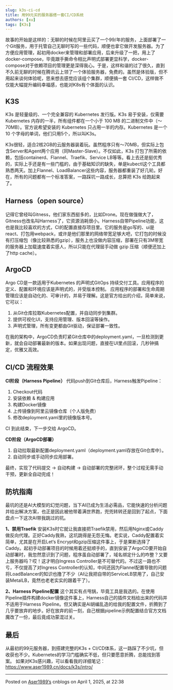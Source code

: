 ```yaml
---
slug: k3s-ci-cd
title: 用99元买的服务器搭一套CI/CD系统
authors: [xu]
tags: [K3s]
---
```

故事的开始是这样的：无聊的时候在阿里云买了一个99/年的服务，上面部署了一个Git服务，用于托管自己无聊时写的一些代码，顺便也拿它做开发服务器。为了方便应用管理，起初用docker来管理和部署应用，后来升级了一把，用上了docker-compose，毕竟跟手撕命令相比声明式部署更显科学，docker-compose对于依赖项目的管理更是深得我心。于是，这样和谐的过了很久，直到不久前无聊的时候在腾讯云上领了一个体验服务器，免费的。虽然是体验版，但不用起来谈何体验呢，思来想去感觉应该组个集群，顺便搞一套 CI/CD，这样做不仅能大幅提升编码幸福感，也能对K8s有个体面的认识。

## K3S
K3s 是轻量级的、一个完全兼容的 Kubernetes 发行版。K3s 易于安装，仅需要 Kubernetes 内存的一半，所有组件都在一个小于 100 MB 的二进制文件中（～70MB）。官方说希望安装的 Kubernetes 只占用一半的内存。Kubernetes 是一个 10 个字母的单词，他们只用5个，所以叫K3s。

K3s很轻，适合2核2GB的云服务器装着玩。虽然程序只有～70MB，但实际上包含Server和Agent两个应用（同Master-Slave）。不仅如此，K3s 打包了所需的依赖，包括containerd、Flannel、Traefik、Service LB等等。看上去还是挺优秀的，实际上手还是有一些门槛的，由于基础知识的缺失，单是kubectl这个工具都熟悉两天。加上Flannel、LoadBalancer这些内容，服务器都重装了好几轮。好在，所有的问题都有一个标准答案，一路踩坑一路成长，总算把 K3s 给跑起来了。

## Harness（open source）
记得它曾经叫Gitness，他们家东西挺多的，比如Drone。现在做强做大了，Gitness也改名叫Harness了，它资源消耗很小。Harness自带Pipeline功能，这也是我比较喜欢的方式，CI的配置直接存项目里。它的服务是go写的、ui是react、打包用webpack，或许是他们那里的网络带宽足够大吧，它打包的时候没有打压缩包（像比较熟悉的gzip），服务上也没做内容压缩，部署在只有3M带宽的服务器上加载速度着实感人，所以只能在代理层手动做 gzip 压缩（顺便还加上了http cache）。

## ArgoCD
Argo CD是一款适用于Kubernetes 的声明式GitOps 持续交付工具。应用程序的定义、配置和环境应该是声明式的，并受版本控制。 应用程序的部署和生命周期管理应该是自动化的、可审计的，并易于理解。这是官方给出的介绍，简单来说，它可以：
1.  从Git仓库拉取Kubernetes配置，并自动同步到集群。
2. 提供可视化UI，支持应用管理、版本回滚等操作。
3. 声明式管理，所有变更都由Git驱动，保证部署一致性。

在我的架构中，ArgoCD负责盯紧Git仓库中的deployment.yaml，一旦检测到更新，就会自动部署最新的版本。如果出现问题，直接在UI里点回滚，几秒钟搞定，优雅又高效。

## CI/CD 流程效果
**CI阶段（Harness Pipeline）**
代码push到Git仓库后，Harness触发Pipeline：
1. Checkout代码
2. 安装依赖 & 构建应用
3. 构建Docker镜像
4. 上传镜像到阿里云镜像仓库（个人版免费）
5. 修改deployment.yaml里的镜像版本号。

CI 到此结束，下一步交给 ArgoCD。

**CD阶段（ArgoCD部署）**
1. 	自动拉取最新配置deployment.yaml（deployment.yaml存放在Git仓库中）。
2. 	自动同步或手动同步应用部署。

最终，实现了代码提交 → 自动构建 → 自动部署的完整闭环，整个过程无需手动干预，更新全自动完成！

## 防坑指南
最坑的还是AI大模型的幻觉问题，当下AI已成为生活必需品，它能快速的分析问题并给出解决方案，也正是因此被他带着满世界跑，兜兜转转还是回到了起点，下面盘点一下这次AI带我跳过的坑。

**1、禁用Traefik**
安装K3s时它就让我直接把Traefik禁用，然后用Nginx或Caddy做反向代理。正好Caddy我熟，这坑跳得是无怨无悔。老实说，Caddy配置着实简单，尤其是在开启Let‘s Encrypt和gzip压缩这件事上，于是果断选择了Caddy。起初手动部署项目的时候用着还挺顺手的，直到安装了ArgoCD要开始自动部署时，我忽然意识到了问题，程序虽自动部署了，域名绑定什么的咋整？又要上服务器吗？哎！这才明白Ingress Controller是不可替代的。不过这一路也不亏，不仅提高了对Ingress Controller的认知，中间还因为Flannel配置导致的问题将LoadBalancer的知识也撸了不少（AI让我把自带的ServiceLB禁用了，自己安装MetalLB，竟然也老老实实的跟着干了）。

**2、Harness Pipeline配置**
这个其实有点甩锅，毕竟工具是我选的。在使用Pipeline插件构建docker镜像这件事上，Harness自己的插件文档给出来的代码并不适用于Harness Pipeline。但又确实是AI胡编乱造的给我的配置文件，折腾到了几乎要放弃的地步。好在放弃的前一刻，自己根据pipeline示例配置结合官方文档魔改了一份，最后竟成功蒙混过关。

## 最后
从最初的99元服务器，到搭建完整的K3s + CI/CD体系，这一路踩了不少坑，但收获也不少。Kubernetes的学习门槛确实不低，但只要愿意折腾，总能找到答案。
如果对K3s感兴趣，可以看看我的详细笔记：https://www.aser1989.cn/docs/k3s/intro/

---

Posted on [Aser1989’s](https://www.cnblogs.com/aser1989) cnblogs on April 1, 2025, at 22:38
